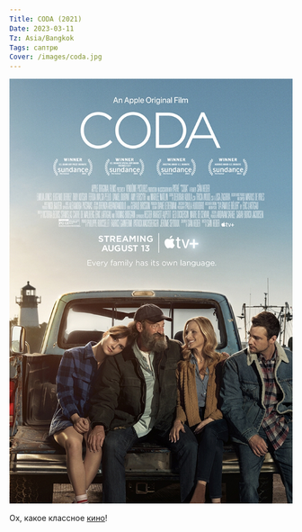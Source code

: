 ```yaml
---
Title: CODA (2021)
Date: 2023-03-11
Tz: Asia/Bangkok
Tags: саптрю
Cover: /images/coda.jpg
---
```


![CODA, 2021](images/coda@2x.jpg)

Ох, какое классное [кино](https://www.imdb.com/title/tt10366460/)!
